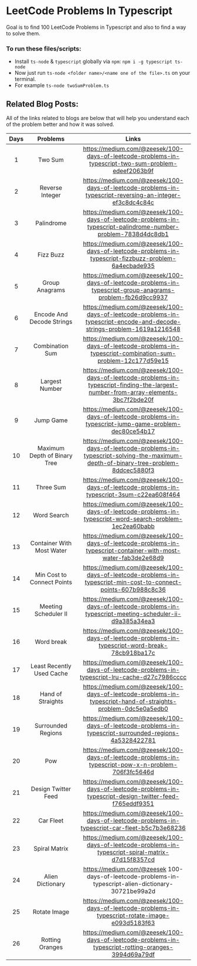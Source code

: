 # LeetCode Problems In Typescript
Goal is to find 100 LeetCode Problems in Typescript and also to find a way to solve them.

### To run these files/scripts:
- Install ```ts-node``` & ```typescript``` globally via ```npm```: ```npm i -g typescript ts-node```
- Now just run ```ts-node <folder name>/<name one of the file>.ts``` on your terminal.
- For example ```ts-node twoSumProblem.ts```

## Related Blog Posts:
All of the links related to blogs are below that will help you understand each of the problem better and how it was solved.

| Days  | Problems | Links     |
| :---: |    :----:   |          :---: |
| 1     | Two Sum       | https://medium.com/@zeesek/100-days-of-leetcode-problems-in-typescript-two-sum-problem-edeef2063b9f   |
| 2     | Reverse Integer       | https://medium.com/@zeesek/100-days-of-leetcode-problems-in-typescript-reversing-an-integer-ef3c8dc4c84c     |
| 3     | Palindrome    | https://medium.com/@zeesek/100-days-of-leetcode-problems-in-typescript-palindrome-number-problem-7838d4dc8db1 |
| 4     | Fizz Buzz     | https://medium.com/@zeesek/100-days-of-leetcode-problems-in-typescript-fizzbuzz-problem-6a4ecbade935          |
| 5     | Group Anagrams        | https://medium.com/@zeesek/100-days-of-leetcode-problems-in-typescript-group-anagrams-problem-fb26d9cc9937     |
| 6     | Encode And Decode Strings | https://medium.com/@zeesek/100-days-of-leetcode-problems-in-typescript-encode-and-decode-strings-problem-1619a1216548 |
| 7     | Combination Sum | https://medium.com/@zeesek/100-days-of-leetcode-problems-in-typescript-combination-sum-problem-12c177d59e15  |
| 8     | Largest Number          | https://medium.com/@zeesek/100-days-of-leetcode-problems-in-typescript-finding-the-largest-number-from-array-elements-3bc7f2bde20f |
| 9     | Jump Game      | https://medium.com/@zeesek/100-days-of-leetcode-problems-in-typescript-jump-game-problem-dec80ce54b17|
| 10    | Maximum Depth of Binary Tree | https://medium.com/@zeesek/100-days-of-leetcode-problems-in-typescript-solving-the-maximum-depth-of-binary-tree-problem-8ddcec5880f3 |
| 11    | Three Sum            |  https://medium.com/@zeesek/100-days-of-leetcode-problems-in-typescript-3sum-c22ea608f464 |
| 12    | Word Search          | https://medium.com/@zeesek/100-days-of-leetcode-problems-in-typescript-word-search-problem-1ec2ea60babb |
| 13    | Container With Most Water    |  https://medium.com/@zeesek/100-days-of-leetcode-problems-in-typescript-container-with-most-water-fab3de2e68d9 |
| 14    | Min Cost to Connect Points    | https://medium.com/@zeesek/100-days-of-leetcode-problems-in-typescript-min-cost-to-connect-points-607b988c8c36 |
| 15    | Meeting Scheduler II      | https://medium.com/@zeesek/100-days-of-leetcode-problems-in-typescript-meeting-scheduler-ii-d9a385a34ea3 |
| 16    | Word break    | https://medium.com/@zeesek/100-days-of-leetcode-problems-in-typescript-word-break-78cb918ba17c |
| 17    |  Least Recently Used Cache | https://medium.com/@zeesek/100-days-of-leetcode-problems-in-typescript-lru-cache-d27c7986cccc |
| 18    | Hand of Straights | https://medium.com/@zeesek/100-days-of-leetcode-problems-in-typescript-hand-of-straights-problem-0dc5e0a5edb0 |
| 19    | Surrounded Regions    | https://medium.com/@zeesek/100-days-of-leetcode-problems-in-typescript-surrounded-regions-4a5328422781 |
| 20    | Pow      |  https://medium.com/@zeesek/100-days-of-leetcode-problems-in-typescript-pow-x-n-problem-706f3fc5646d |
| 21    | Design Twitter Feed  | https://medium.com/@zeesek/100-days-of-leetcode-problems-in-typescript-design-twitter-feed-f765eddf9351 |
| 22    | Car Fleet    |  https://medium.com/@zeesek/100-days-of-leetcode-problems-in-typescript-car-fleet-b5c7b3e68236    |
| 23    | Spiral Matrix  |  https://medium.com/@zeesek/100-days-of-leetcode-problems-in-typescript-spiral-matrix-d7d15f8357cd  |
| 24    | Alien Dictionary  |  https://medium.com/@zeesek 100-days-of-leetcode-problems-in-typescript-alien-dictionary-30721be99a2d |
| 25    | Rotate Image  |  https://medium.com/@zeesek/100-days-of-leetcode-problems-in-typescript-rotate-image-e093d5183f63  |
| 26    | Rotting Oranges  |  https://medium.com/@zeesek/100-days-of-leetcode-problems-in-typescript-rotting-oranges-3994d69a79df  |
